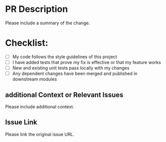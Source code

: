 # PR Description

Please include a summary of the change.

# Checklist:

- [ ] My code follows the style guidelines of this project
- [ ] I have added tests that prove my fix is effective or that my feature works
- [ ] New and existing unit tests pass locally with my changes
- [ ] Any dependent changes have been merged and published in downstream modules

## additional Context or Relevant Issues

Please include additional context.

## Issue Link

Please link the original issue URL.
